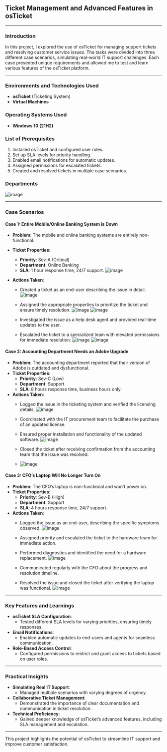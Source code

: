## **Ticket Management and Advanced Features in osTicket**

---

### **Introduction**

In this project, I explored the use of osTicket for managing support tickets and resolving customer service issues. The tasks were divided into three different case scenarios, simulating real-world IT support challenges. Each case presented unique requirements and allowed me to test and learn various features of the osTicket platform.

---

### **Environments and Technologies Used**
- **osTicket** (Ticketing System)
- **Virtual Machines**


### **Operating Systems Used**
- **Windows 10 (21H2)**


### **List of Prerequisites**
1. Installed osTicket and configured user roles.
2. Set up SLA levels for priority handling.
3. Enabled email notifications for automatic updates.
4. Assigned permissions for escalated tickets.
5. Created and resolved tickets in multiple case scenarios.

### **Departments**
![image](https://github.com/user-attachments/assets/8fc72acd-3b63-4ecc-98de-67e8aaebe37f)

---

### **Case Scenarios**

#### **Case 1: Entire Mobile/Online Banking System is Down**
- **Problem**: The mobile and online banking systems are entirely non-functional.
  
- **Ticket Properties**:
  - **Priority**: Sev-A (Critical)
  - **Department**: Online Banking
  - **SLA**: 1 hour response time, 24/7 support.
    ![image](https://github.com/user-attachments/assets/743a2ce1-bb85-4fff-9afe-7d5af0b7bc62)

    
- **Actions Taken**:
  - Created a ticket as an end-user describing the issue in detail.
    ![image](https://github.com/user-attachments/assets/1a5048cf-4b69-42b2-bf2b-dd3c12e14f9e)
    
  - Assigned the appropriate properties to prioritize the ticket and ensure timely resolution.
    ![image](https://github.com/user-attachments/assets/a188accf-afda-4bcd-9f7c-02bb1f342bd0)
    ![image](https://github.com/user-attachments/assets/a188accf-afda-4bcd-9f7c-02bb1f342bd0)
       
  - Investigated the issue as a help desk agent and provided real-time updates to the user.
    
  - Escalated the ticket to a specialized team with elevated permissions for immediate resolution.
    ![image](https://github.com/user-attachments/assets/9c9a9d76-2fe6-445d-b6be-2cb147438d6a)
    ![image](https://github.com/user-attachments/assets/487f5dfd-45ac-49bb-928d-80e5a46bf0c8)

  
#### **Case 2: Accounting Department Needs an Adobe Upgrade**
- **Problem**: The accounting department reported that their version of Adobe is outdated and dysfunctional.
- **Ticket Properties**:
  - **Priority**: Sev-C (Low)
  - **Department**: Support
  - **SLA**: 8 hours response time, business hours only.
- **Actions Taken**:
  - Logged the issue in the ticketing system and verified the licensing details.
    ![image](https://github.com/user-attachments/assets/9a612f99-8968-40ff-b68a-96e05e321b54)

  - Coordinated with the IT procurement team to facilitate the purchase of an updated license.
    
  - Ensured proper installation and functionality of the updated software.
    ![image](https://github.com/user-attachments/assets/9f4c99be-85b6-45bf-b01e-8048200a40cb)
    
  - Closed the ticket after receiving confirmation from the accounting team that the issue was resolved.
  - ![image](https://github.com/user-attachments/assets/a3731b0b-4a7b-4ed4-8340-f8b47e0f885e)


#### **Case 3: CFO’s Laptop Will No Longer Turn On**
- **Problem**: The CFO’s laptop is non-functional and won’t power on.
- **Ticket Properties**:
  - **Priority**: Sev-B (High)
  - **Department**: Support
  - **SLA**: 4 hours response time, 24/7 support.
- **Actions Taken**:
  - Logged the issue as an end-user, describing the specific symptoms observed.
    ![image](https://github.com/user-attachments/assets/2f577719-a01e-475b-8dd9-7cbb5f166c24)

  - Assigned priority and escalated the ticket to the hardware team for immediate action.
  - Performed diagnostics and identified the need for a hardware replacement.
    ![image](https://github.com/user-attachments/assets/689f1f41-cc2e-4c57-846a-43bac1be653d)
  - Communicated regularly with the CFO about the progress and resolution timeline.
  - Resolved the issue and closed the ticket after verifying the laptop was functional.
    ![image](https://github.com/user-attachments/assets/7a2a2ecd-2818-4f6e-a7ce-db79994ca1ba)


---

### **Key Features and Learnings**
- **osTicket SLA Configuration**:
  - Tested different SLA levels for varying priorities, ensuring timely responses.
- **Email Notifications**:
  - Enabled automatic updates to end-users and agents for seamless communication.
- **Role-Based Access Control**:
  - Configured permissions to restrict and grant access to tickets based on user roles.

---

### **Practical Insights**
- **Simulating Real IT Support**:
  - Managed multiple scenarios with varying degrees of urgency.
- **Collaborative Ticket Management**:
  - Demonstrated the importance of clear documentation and communication in ticket resolution.
- **Technical Proficiency**:
  - Gained deeper knowledge of osTicket’s advanced features, including SLA management and escalation.

---

This project highlights the potential of osTicket to streamline IT support and improve customer satisfaction. 

